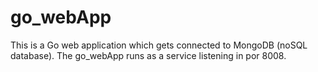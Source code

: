 # go_webApp
This is a Go web application which gets connected to MongoDB (noSQL database).
The go_webApp runs as a service listening in por 8008.
